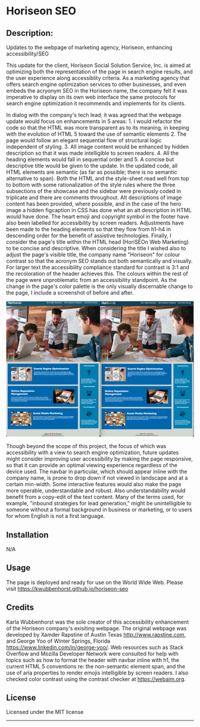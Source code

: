# Horiseon SEO

## Description: 

Updates to the webpage of marketing agency, Horiseon, enhancing accessibility/SEO

This update for the client, Horiseon Social Solution Service, Inc. is aimed at optimizing both the representation of the page in search engine results, and the user experience along accessiblity criteria. As a marketing agency that offers search engine optimization services to other businesses, and even embeds the acryonym SEO in the Horiseon name, the company felt it was imperative to display on its own web interface the same protocols for search engine optimization it recommends and implements for its clients.  

In dialog with the company's tech lead, it was agreed that the webpage update would focus on enhancements in 5 areas: 1. I would refactor the code so that the HTML was more transparent as to its meaning, in keeping with the evolution of HTML 5 toward the use of semantic elements 2. The page would follow an elegant sequential flow of structural logic independent of styling. 3. All image content would be enhanced by hidden description so that it was made intelligible to screen readers. 4. All the heading elements would fall in sequential order and 5. A concise but descriptive title would be given to the update. In the updated code, all HTML elements are semantic (as far as possible; there is no semantic alternative to span). Both the HTML and the style-sheet read well from top to bottom with some rationalization of the style rules where the three subsections of the showcase and the sidebar were previously coded in triplicate and there are comments throughout. Alt descriptions of image content has been provided, where possible, and in the case of the hero image a hidden figcaption in CSS has done what an alt description in HTML would have done. The heart emoji and copyright symbol in the footer have also been labelled for accessibility by screen readers. Adjustments have been made to the heading elements so that they flow from h1-h4 in descending order for the benefit of assistive technologies. Finally, I consider the page's title within the HTML head (HoriSEOn Web Marketing) to be concise and descriptive. When considering the title I wished also to adjust the page's visible title, the company name "Horiseon" for colour contrast so that the acronym SEO stands out both semantically and visually.  For larger text the accessibility compliance standard for contrast is 3:1 and the recoloration of the header achieves this. The colours within the rest of the page were unproblematic from an accessibility standpoint. As the change in the page's color palette is the only visually discernable change to the page, I include a screenshot of before and after.

![Comparison screenshot of the original webpage on the left with the updated page on the right](<Screenshot for Horiseon README.png>)

Though beyond the scope of this project, the focus of which was accessibility with a view to search engine optimization, future updates might consider improving user accessibility by making the page responsive, so that it can provide an optimal viewing experience regardless of the device used. The navbar in particular, which should appear inline with the company name, is prone to drop down if not viewed in landscape and at a certain min-width. Some interactive features would also make the page more operable, understandable and robust. Also understandability would benefit from a copy-edit of the text content. Many of the terms used, for example, "inbound strategies for lead generation," might be unintelligible to someone without a formal background in business or marketing, or to users for whom English is not a first language. 

## Installation

N/A

## Usage

The page is deployed and ready for use on the World Wide Web.  Please visit https://kwubbenhorst.github.io/horiseon-seo 

## Credits

Karla Wubbenhorst was the sole creator of this accessibility enhancement of the Horiseon company's exisiting webpage.  The original webpage was developed by Xamder Rapstine of Austin Texas http://www.rapstine.com, and George Yoo of Winter Springs, Florida https://www.linkedin.com/in/george-yoo/.  Web resources such as Stack Overflow and Mozilla Developer Network were consulted for help with topics such as how to format the header with navbar inline with h1, the current HTML 5 conventions re: the non-semantic element span, and the use of aria properties to render emojis intelligible by screen readers. I also checked color contrast using the contrast checker at https://webaim.org. 

## License

Licensed under the MIT license

___
